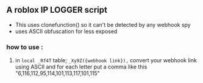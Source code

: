 ## A roblox IP LOGGER script
* This uses clonefunction() so it can't be detected by any webhook spy
* uses ASCII obfuscation for less exposed


 ### how to use :
1. in `local _Rf4T` table; `_Xy9Z({webhook link}),` convert your webhook link using ASCII and for each letter put a comma like this "6,116,112,95,114,101,113,117,101,115"
